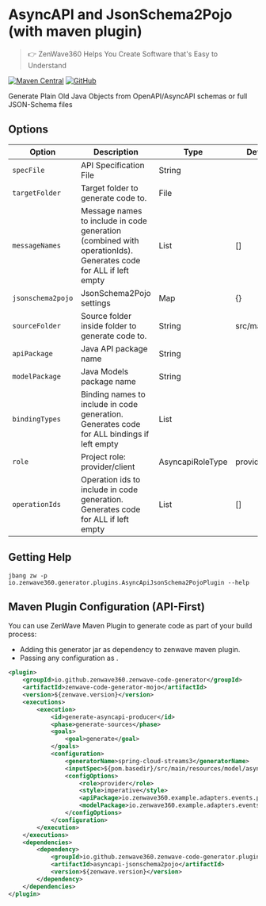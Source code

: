 # AsyncAPI and JsonSchema2Pojo (with maven plugin)
> 👉 ZenWave360 Helps You Create Software that's Easy to Understand

[![Maven Central](https://img.shields.io/maven-central/v/io.github.zenwave360.zenwave-code-generator/zenwave-code-generator.svg?label=Maven%20Central&logo=apachemaven)](https://search.maven.org/artifact/io.github.zenwave360.zenwave-code-generator/zenwave-code-generator)
[![GitHub](https://img.shields.io/github/license/ZenWave360/zenwave-code-generator)](https://github.com/ZenWave360/zenwave-code-generator/blob/main/LICENSE)

Generate Plain Old Java Objects from OpenAPI/AsyncAPI schemas or full JSON-Schema files

## Options

| **Option**        | **Description**                                                                                                | **Type**         | **Default**   | **Values**       |
|-------------------|----------------------------------------------------------------------------------------------------------------|------------------|---------------|------------------|
| `specFile`        | API Specification File                                                                                         | String           |               |                  |
| `targetFolder`    | Target folder to generate code to.                                                                             | File             |               |                  |
| `messageNames`    | Message names to include in code generation (combined with operationIds). Generates code for ALL if left empty | List             | []            |                  |
| `jsonschema2pojo` | JsonSchema2Pojo settings                                                                                       | Map              | {}            |                  |
| `sourceFolder`    | Source folder inside folder to generate code to.                                                               | String           | src/main/java |                  |
| `apiPackage`      | Java API package name                                                                                          | String           |               |                  |
| `modelPackage`    | Java Models package name                                                                                       | String           |               |                  |
| `bindingTypes`    | Binding names to include in code generation. Generates code for ALL bindings if left empty                     | List             |               |                  |
| `role`            | Project role: provider/client                                                                                  | AsyncapiRoleType | provider      | provider, client |
| `operationIds`    | Operation ids to include in code generation. Generates code for ALL if left empty                              | List             | []            |                  |



## Getting Help

```shell
jbang zw -p io.zenwave360.generator.plugins.AsyncApiJsonSchema2PojoPlugin --help
```

## Maven Plugin Configuration (API-First)

You can use ZenWave Maven Plugin to generate code as part of your build process:

- Adding this generator jar as dependency to zenwave maven plugin.
- Passing any configuration as <configOptions>.

```xml
<plugin>
    <groupId>io.github.zenwave360.zenwave-code-generator</groupId>
    <artifactId>zenwave-code-generator-mojo</artifactId>
    <version>${zenwave.version}</version>
    <executions>
        <execution>
            <id>generate-asyncapi-producer</id>
            <phase>generate-sources</phase>
            <goals>
                <goal>generate</goal>
            </goals>
            <configuration>
                <generatorName>spring-cloud-streams3</generatorName>
                <inputSpec>${pom.basedir}/src/main/resources/model/asyncapi.yml</inputSpec>
                <configOptions>
                    <role>provider</role>
                    <style>imperative</style>
                    <apiPackage>io.zenwave360.example.adapters.events.producer</apiPackage>
                    <modelPackage>io.zenwave360.example.adapters.events.model</modelPackage>
                </configOptions>
            </configuration>
        </execution>
    </executions>
    <dependencies>
        <dependency>
            <groupId>io.github.zenwave360.zenwave-code-generator.plugins</groupId>
            <artifactId>asyncapi-jsonschema2pojo</artifactId>
            <version>${zenwave.version}</version>
        </dependency>
    </dependencies>
</plugin>
```
